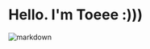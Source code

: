 #   Hello. I'm Toeee :)))

![markdown](https://media4.giphy.com/media/rtRflhLVzbNWU/giphy.gif?cid=790b761152cedd5d7935a90898d169d7acd9171251f1024f&rid=giphy.gif&ct=s)



<!--
**Toeeeee/Toeeeee** is a ✨ _special_ ✨ repository because its `README.md` (this file) appears on your GitHub profile.

Here are some ideas to get you started:

- 🔭 I’m currently working on ...
- 🌱 I’m currently learning ...
- 👯 I’m looking to collaborate on ...
- 🤔 I’m looking for help with ...
- 💬 Ask me about ...
- 📫 How to reach me: ...
- 😄 Pronouns: ...
- ⚡ Fun fact: ...
-->
